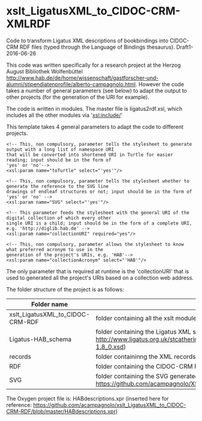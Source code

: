 # xslt_LigatusXML_to_CIDOC-CRM-XMLRDF
Code to transform Ligatus XML descriptions of bookbindings into CIDOC-CRM RDF files (typed through the Language of Bindings thesaurus). Draft1-2016-06-26

This code was written specifically for a research project at the Herzog August Bibliothek Wolfenbüttel <http://www.hab.de/de/home/wissenschaft/gastforscher-und-alumni/stipendiatenprofile/alberto-campagnolo.html>. However the code takes a number of general parameters (see below) to adapt the output to other projects (for the generation of the URI for example).

The code is written in modules. The master file is ligatus2rdf.xsl, which includes all the other modules via '<xsl:include/>'

This template takes 4 general parameters to adapt the code to different projects.

   
    <!-- This, non compulsory, parameter tells the stylesheet to generate output with a long list of namespace URI
    that will be converted into shortened URI in Turtle for easier reading; input should be in the form of
    'yes' or 'no'-->
    <xsl:param name="toTurtle" select="'yes'"/>
    
    <!-- This, non compulsory, parameter tells the stylesheet whether to generate the reference to the SVG line
    drawings of endleaf structures or not; input should be in the form of 'yes' or 'no' -->
    <xsl:param name="SVG" select="'yes'"/>
    
    <!-- This parameter feeds the stylesheet with the general URI of the digital collection of which every other
    single URI is a child; input should be in the form of a complete URI, e.g. 'http://diglib.hab.de' -->
    <xsl:param name="collectionURI" required="yes"/>
    
    <!-- This, non compulsory, parameter allows the stylesheet to know what preferred acronym to use in the 
    generation of the project's URIs, e.g. 'HAB'-->
    <xsl:param name="collectionAcronym" select="'HAB'"/>

The only parameter that is required at runtime is the 'collectionURI' that is used to generated all the project's URIs based on a collection web address. 

The folder structure of the project is as follows:

Folder name | Description
--- | ---
xslt_LigatusXML_to_CIDOC-CRM-RDF | folder containing all the xslt modules (this GitHub repository)
Ligatus-HAB_schema |  folder containing the Ligatus XML schema (based on http://www.ligatus.org.uk/stcatherines/sites/ligatus.org.uk.stcatherines/files/basic-1.8_0.xsd)
records | folder containinng the XML records
RDF | folder containing the CIDOC-CRM RDF files
SVG | folder containing the SVG generated via the XSLT codes contained in the https://github.com/acampagnolo/XSLTransformations repository


The Oxygen project file is: HABdescriptions.xpr (inserted here for reference: https://github.com/acampagnolo/xslt_LigatusXML_to_CIDOC-CRM-RDF/blob/master/HABdescriptions.xpr)
